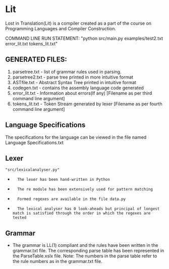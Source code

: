 Lit
===

Lost in Translation(Lit) is a compiler created as a part of the course on Programming Languages and Compiler Construction.

COMMAND LINE RUN STATEMENT: "python src/main.py examples/test2.txt error_lit.txt tokens_lit.txt"

GENERATED FILES:
---------------------
1. parsetree.txt - list of grammar rules used in parsing.
2. parsetree2.txt - parse tree printed in more intuitive format
3. ASTfile.txt - Abstract Syntax Tree printed in intuitive format
4. codegen.txt - contains the assembly language code generated
5. error_lit.txt - Information about errors(If any) [Filename as per third command line argument]
6. tokens_lit.txt - Token Stream generated by lexer [Filename as per fourth command line argument]

## Language Specifications

The specifications for the language can be viewed in the file named Language Specifications.txt

## Lexer

    "src/lexicalanalyser.py"
*       The lexer has been hand-written in Python
*       The re module has been extensively used for pattern matching
*       Formed regexes are available in the file data.py
*       The lexical analyser has 0 look-aheads but principal of longest match is satisfied through the order in which the regexes are tested


## Grammar

* The grammar is LL(1) compliant and the rules have been written in the grammar.txt file. The corresponding parse table has been represented in the ParseTable.xslx file. 
    Note: The numbers in the parse table refer to the rule numbers as in the grammar.txt file.


       




